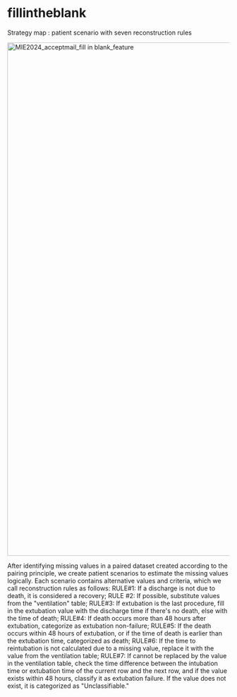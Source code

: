 # fillintheblank
Strategy map : patient scenario with seven reconstruction rules

<img width="1163" alt="MIE2024_acceptmail_fill in blank_feature" src="https://github.com/sujungleeml/fillintheblank/assets/56566861/49a3247b-2925-4c03-a1ed-56c16dfef216">

After identifying missing values in a paired dataset created according to the pairing principle, we create patient scenarios to estimate the missing values logically. Each scenario contains alternative values and criteria, which we call reconstruction rules as follows: RULE#1: If a discharge is not due to death, it is considered a recovery; RULE #2: If possible, substitute values from the "ventilation" table; RULE#3: If extubation is the last procedure, fill in the extubation value with the discharge time if there's no death, else with the time of death; RULE#4: If death occurs more than 48 hours after extubation, categorize as extubation non-failure; RULE#5: If the death occurs within 48 hours of extubation, or if the time of death is earlier than the extubation time, categorized as death; RULE#6: If the time to reintubation is not calculated due to a missing value, replace it with the value from the ventilation table; RULE#7: If cannot be replaced by the value in the ventilation table, check the time difference between the intubation time or extubation time of the current row and the next row, and if the value exists within 48 hours, classify it as extubation failure. If the value does not exist, it is categorized as "Unclassifiable." 
